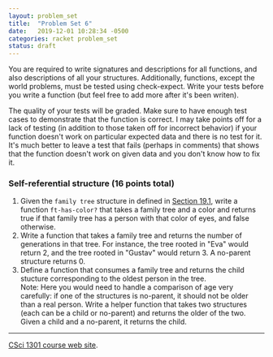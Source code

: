 ```yaml
---
layout: problem_set
title:  "Problem Set 6"
date:   2019-12-01 10:28:34 -0500
categories: racket problem_set
status: draft
---
```


You are required to write signatures and descriptions for all functions,
and also descriptions of all your structures. Additionally, functions,
except the world problems, must be tested using check-expect. Write your
tests before you write a function (but feel free to add more after it\'s
been writen).

The quality of your tests will be graded. Make sure to have enough test
cases to demonstrate that the function is correct. I may take points off
for a lack of testing (in addition to those taken off for incorrect
behavior) if your function doesn\'t work on particular expected data and
there is no test for it. It\'s much better to leave a test that fails
(perhaps in comments) that shows that the function doesn\'t work on
given data and you don\'t know how to fix it.

### Self-referential structure (16 points total)

1.  Given the `family tree` structure in defined in [Section
    19.1](https://htdp.org/2019-02-24/part_four.html#%28part._sec~3abtrees%29),
    write a function `ft-has-color?` that takes a family tree and a
    color and returns true if that family tree has a person with that
    color of eyes, and false otherwise.
2.  Write a function that takes a family tree and returns the number of
    generations in that tree. For instance, the tree rooted in \"Eva\"
    would return 2, and the tree rooted in \"Gustav\" would return 3. A
    no-parent structure returns 0.
3.  Define a function that consumes a family tree and returns the child
    stucture corresponding to the oldest person in the tree.\
    Note: Here you would need to handle a comparison of age very
    carefully: if one of the structures is no-parent, it should not be
    older than a real person. Write a helper function that takes two
    structures (each can be a child or no-parent) and returns the older
    of the two. Given a child and a no-parent, it returns the child.

------------------------------------------------------------------------

[CSci 1301 course web site](../index.html).
